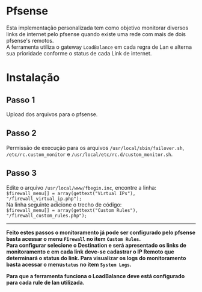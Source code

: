 Pfsense
=======

Esta implementação personalizada tem como objetivo monitorar diversos links de internet pelo pfsense 
quando existe uma rede com mais de dois pfsense's remotos.<br>
A ferramenta utiliza o gateway ```LoadBalance``` em cada regra de Lan e alterna sua prioridade conforme o status de cada Link de internet.

Instalação
=======

Passo 1
-------
Upload dos arquivos para o pfsense.

Passo 2
-------
Permissão de execução para os arquivos ```/usr/local/sbin/failover.sh```, ```/etc/rc.custom_monitor``` e ```/usr/local/etc/rc.d/custom_monitor.sh```.

Passo 3
-------
Edite o arquivo ```/usr/local/www/fbegin.inc```, encontre a linha: <br>
```$firewall_menu[] = array(gettext("Virtual IPs"), "/firewall_virtual_ip.php");``` <br>
Na linha seguinte adicione o trecho de código: <br>
```$firewall_menu[] = array(gettext("Custom Rules"), "/firewall_custom_rules.php");``` <br>

***
<b>Feito estes passos o monitoramento já pode ser configurado pelo pfsense basta acessar o menu ```Firewall``` no item ```Custom Rules```. <br>
Para configurar selecione o Destination e será apresentado os links de monitoramento e em cada link deve-se cadastrar o IP Remoto que determinará o status do link. Para visualizar os logs do monitoramento basta acessar o menu```status``` no item ```System Logs```.</b><br>

<b>Para que a ferramenta funciona o LoadBalance deve está configurado para cada rule de lan utilizada.</b>
